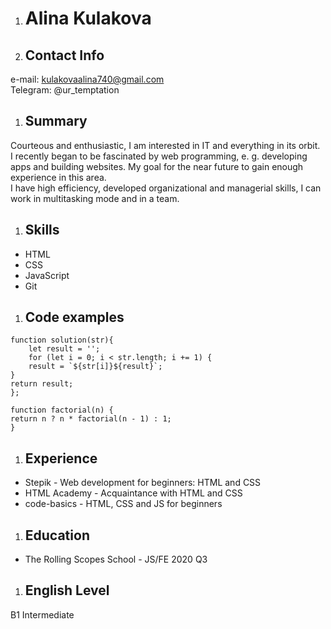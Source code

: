 1. # Alina Kulakova
1. ## Contact Info
e-mail: kulakovaalina740@gmail.com\
Telegram: @ur_temptation
1. ## Summary
Courteous and enthusiastic, I am interested in IT and everything in its orbit.\
I recently began to be fascinated by web programming, e. g. developing apps and building websites. My goal for the near future  to gain enough experience in this area.\
I have high efficiency, developed organizational and managerial skills, I can work in multitasking mode and in a team.
1. ## Skills
  * HTML
  * CSS
  * JavaScript
  * Git
1. ## Code examples
```
function solution(str){
    let result = '';
    for (let i = 0; i < str.length; i += 1) {
    result = `${str[i]}${result}`;
}
return result;
};
```
```
function factorial(n) {
return n ? n * factorial(n - 1) : 1;
}
```
1. ## Experience
  * Stepik - Web development for beginners: HTML and CSS
  * HTML Academy - Acquaintance with HTML and CSS
  * code-basics - HTML, CSS and JS for beginners
1. ## Education
  * The Rolling Scopes School - JS/FE 2020 Q3
1. ## English Level
B1 Intermediate